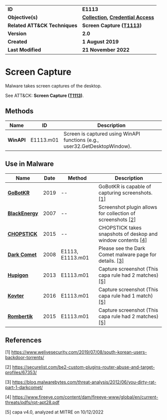 <table>
<tr>
<td><b>ID</b></td>
<td><b>E1113</b></td>
</tr>
<tr>
<td><b>Objective(s)</b></td>
<td><b><a href="../collection">Collection</a>, <a href="../credential-access">Credential Access</a></b></td>
</tr>
<tr>
<td><b>Related ATT&CK Techniques</b></td>
<td><b>Screen Capture (<a href="https://attack.mitre.org/techniques/T1113/">T1113</a>)</b></td>
</tr>
<tr>
<td><b>Version</b></td>
<td><b>2.0</b></td>
</tr>
<tr>
<td><b>Created</b></td>
<td><b>1 August 2019</b></td>
</tr>
<tr>
<td><b>Last Modified</b></td>
<td><b>21 November 2022</b></td>
</tr>
</table>


# Screen Capture

Malware takes screen captures of the desktop.

See ATT&CK: **Screen Capture ([T1113](https://attack.mitre.org/techniques/T1113/))**.

## Methods

|Name|ID|Description|
|---|---|---|
|**WinAPI**|E1113.m01|Screen is captured using WinAPI functions (e.g., user32.GetDesktopWindow).|


## Use in Malware

|Name|Date|Method|Description|
|---|---|---|---|
|[**GoBotKR**](../xample-malware/gobotkr.md)|2019|--| GoBotKR is capable of capturing screenshots. [[1]](#1)|
|[**BlackEnergy**](../xample-malware/blackenergy.md)|2007|--|Screenshot plugin allows for collection of screenshots  [[2]](#2)|
|[**CHOPSTICK**](../xample-malware/chopstick.md)|2015|--|CHOPSTICK takes snapshots of deskop and window contents [[4]](#4)|
|[**Dark Comet**](../xample-malware/dark-comet.md)|2008|E1113, E1113.m01|Please see the Dark Comet malware page for details. [[3]](#3)|
|[**Hupigon**](../xample-malware/hupigon.md)|2013|E1113.m01|Capture screenshot (This capa rule had 2 matches) [[5]](#5)|
|[**Kovter**](../xample-malware/kovter.md)|2016|E1113.m01|Capture screenshot (This capa rule had 1 match) [[5]](#5)|
|[**Rombertik**](../xample-malware/rombertik.md)|2015|E1113.m01|Capture screenshot (This capa rule had 2 matches) [[5]](#5)|

## References

<a name="1">[1]</a> https://www.welivesecurity.com/2019/07/08/south-korean-users-backdoor-torrents/

<a name="2">[2]</a> https://securelist.com/be2-custom-plugins-router-abuse-and-target-profiles/67353/

<a name="3">[3]</a> https://blog.malwarebytes.com/threat-analysis/2012/06/you-dirty-rat-part-1-darkcomet/

<a name="4">[4]</a> https://www.fireeye.com/content/dam/fireeye-www/global/en/current-threats/pdfs/rpt-apt28.pdf

<a name="5">[5]</a> capa v4.0, analyzed at MITRE on 10/12/2022

